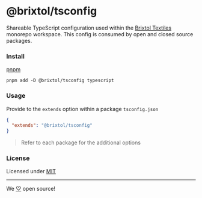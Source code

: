 # @brixtol/tsconfig

Shareable TypeScript configuration used within the [Brixtol Textiles](https://brixtoltextiles.com) monorepo workspace. This config is consumed by open and closed source packages.

### Install

[pnpm](https://pnpm.js.org/en/cli/install)

```cli
pnpm add -D @brixtol/tsconfig typescript

```

### Usage

Provide to the `extends` option within a package `tsconfig.json`

```json
{
  "extends": "@brixtol/tsconfig"
}
```

> Refer to each package for the additional options

### License

Licensed under [MIT](#LICENCE)

---

We [♡](https://www.brixtoltextiles.com/discount/4D3V3L0P3RS]) open source!
